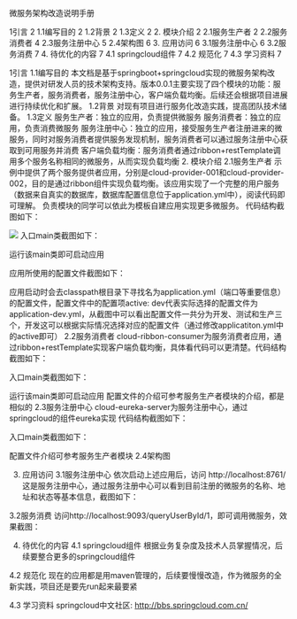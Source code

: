 微服务架构改造说明手册

1引言	2
1.1编写目的	2
1.2背景	2
1.3定义	2
2. 模块介绍	2
2.1服务生产者	2
2.2服务消费者	4
2.3服务注册中心	5
2.4架构图	6
3. 应用访问	6
3.1服务注册中心	6
3.2服务消费	7
4. 待优化的内容	7
4.1 springcloud组件	7
4.2 规范化	7
4.3 学习资料	7


1引言
1.1编写目的
本文档是基于springboot+springcloud实现的微服务架构改造，提供对研发人员的技术架构支持。版本0.0.1主要实现了四个模块的功能：服务生产者，服务消费者，服务注册中心，客户端负载均衡。后续还会根据项目进展进行持续优化和扩展。
1.2背景
 	对现有项目进行服务化改造实践，提高团队技术储备。
1.3定义
服务生产者：独立的应用，负责提供微服务
服务消费者：独立的应用，负责消费微服务
服务注册中心：独立的应用，接受服务生产者注册进来的微服务，同时对服务消费者提供服务发现机制，服务消费者可以通过服务注册中心获取到可用服务并消费
客户端负载均衡：服务消费者通过ribbon+restTemplate调用多个服务名称相同的微服务，从而实现负载均衡
2. 模块介绍
2.1服务生产者
	示例中提供了两个服务提供者应用，分别是cloud-provider-001和cloud-provider-002，目的是通过ribbon组件实现负载均衡。该应用实现了一个完整的用户服务（数据来自真实的数据库，数据库配置信息位于application.yml中），阅读代码即可理解。
	负责模块的同学可以依此为模板自建应用实现更多微服务。
代码结构截图如下：
 
![](https://github.com/iamzken/spring-cloud-micro-services/tree/master/image/1.png)
入口main类截图如下：
 

运行该main类即可启动应用

应用所使用的配置文件截图如下：
 
应用启动时会去classpath根目录下寻找名为application.yml（端口等重要信息）的配置文件，配置文件中的配置项active: dev代表实际选择的配置文件为application-dev.yml，从截图中可以看出配置文件一共分为开发、测试和生产三个，开发这可以根据实际情况选择对应的配置文件（通过修改applicatiton.yml中的active即可）
2.2服务消费者
	cloud-ribbon-consumer为服务消费者应用，通过ribbon+restTemplate实现客户端负载均衡，具体看代码可以更清楚。代码结构截图如下：
 

入口main类截图如下：
 
运行该main类即可启动应用
配置文件的介绍可参考服务生产者模块的介绍，都是相似的
2.3服务注册中心
	cloud-eureka-server为服务注册中心，通过springcloud的组件eureka实现
代码结构截图如下：
	 
入口main类截图如下：
 
配置文件介绍可参考服务生产者模块
2.4架构图
 
3. 应用访问
3.1服务注册中心
	依次启动上述应用后，访问
http://localhost:8761/
这是服务注册中心，通过服务注册中心可以看到目前注册的微服务的名称、地址和状态等基本信息，截图如下：
 
3.2服务消费
访问http://localhost:9093/queryUserById/1，即可调用微服务，效果截图：
 
4. 待优化的内容
4.1 springcloud组件
根据业务复杂度及技术人员掌握情况，后续要整合更多的springcloud组件

4.2 规范化
现在的应用都是用maven管理的，后续要慢慢改造，作为微服务的全新实践，项目还是要先run起来最要紧

4.3 学习资料
springcloud中文社区: http://bbs.springcloud.com.cn/



